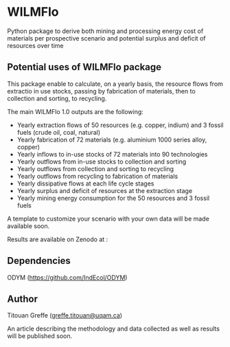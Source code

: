 # WILMFlo
Python package to derive both mining and processing energy cost of materials per prospective scenario and potential surplus and deficit of resources over time

## Potential uses of WILMFlo package

This package enable to calculate, on a yearly basis, the resource flows from extractio in use stocks, passing by fabrication of materials, then to collection and sorting, to recycling. 

The main WILMFlo 1.0 outputs are the following:

- Yearly extraction flows of 50 resources (e.g. copper, indium) and 3 fossil fuels (crude oil, coal, natural)
- Yearly fabrication of 72 materials (e.g. aluminium 1000 series alloy, copper)
- Yearly inflows to in-use stocks of 72 materials into 90 technologies
- Yearly outflows from in-use stocks to collection and sorting
- Yearly outflows from collection and sorting to recycling
- Yearly outflows from recycling to fabrication of materials
- Yearly dissipative flows at each life cycle stages
- Yearly surplus and deficit of resources at the extraction stage
- Yearly mining energy consumption for the 50 resources and 3 fossil fuels

A template to customize your scenario with your own data will be made available soon.

Results are available on Zenodo at :

## Dependencies

ODYM (https://github.com/IndEcol/ODYM)


## Author
Titouan Greffe (greffe.titouan@uqam.ca)

An article describing the methodology and data collected as well as results will be published soon.



